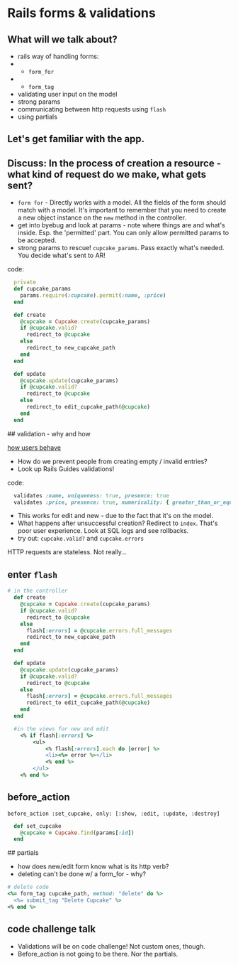 # Rails forms & validations


## What will we talk about?

- rails way of handling forms:
- - `form_for`
- - `form_tag`
- validating user input on the model
- strong params
- communicating between http requests using `flash`
- using partials

## Let's get familiar with the app.

## Discuss: In the process of creation a resource - what kind of request do we make, what gets sent?

- `form for` - Directly works with a model. All the fields of the form should match with a model. It's important to remember that you need to create a new object instance on the `new` method in the controller.
- get into byebug and look at params - note where things are and what's inside. Esp. the 'permitted' part. You can only allow permitted params to be accepted.
- strong params to rescue! `cupcake_params`. Pass exactly what's needed. You decide what's sent to AR!

code:
``` ruby
  private
  def cupcake_params
    params.require(:cupcake).permit(:name, :price)
  end
```

```ruby
  def create
    @cupcake = Cupcake.create(cupcake_params)
    if @cupcake.valid?
      redirect_to @cupcake
    else
      redirect_to new_cupcake_path
    end
  end

  def update
    @cupcake.update(cupcake_params)
    if @cupcake.valid?
      redirect_to @cupcake
    else
      redirect_to edit_cupcake_path(@cupcake)
    end
  end
```

## validation - why and how

[how users behave](https://camo.githubusercontent.com/bd5a0e0355fa6a8c1f5478f197be5562a479d41a/68747470733a2f2f6d656469612e67697068792e636f6d2f6d656469612f5a665531314f44616e6c6f43412f67697068792e676966)

- How do we prevent people from creating empty / invalid entries?
- Look up Rails Guides validations!

code:

```ruby
  validates :name, uniqueness: true, presence: true
  validates :price, presence: true, numericality: { greater_than_or_equal_to: 0, only_integer: true}
```

- This works for edit and new - due to the fact that it's on the model.
- What happens after unsuccessful creation? Redirect to `index`. That's poor user experience. Look at SQL logs and see rollbacks.
- try out: `cupcake.valid?` and `cupcake.errors`

HTTP requests are stateless. Not really... 

## enter `flash`

```ruby
# in the controller
  def create
    @cupcake = Cupcake.create(cupcake_params)
    if @cupcake.valid?
      redirect_to @cupcake
    else
      flash[:errors] = @cupcake.errors.full_messages
      redirect_to new_cupcake_path
    end
  end

  def update
    @cupcake.update(cupcake_params)
    if @cupcake.valid?
      redirect_to @cupcake
    else
      flash[:errors] = @cupcake.errors.full_messages
      redirect_to edit_cupcake_path(@cupcake)
    end
  end
```

```ruby
  #in the views for new and edit
    <% if flash[:errors] %>
        <ul>
            <% flash[:errors].each do |error| %>
            <li><%= error %></li>
            <% end %>
        </ul>
    <% end %>
```

## before_action

`before_action :set_cupcake, only: [:show, :edit, :update, :destroy]`

```ruby
  def set_cupcake
    @cupcake = Cupcake.find(params[:id])
  end
```

## partials
- how does new/edit form know what is its http verb?
- deleting can't be done w/ a form_for - why?


```ruby
# delete code
<%= form_tag cupcake_path, method: "delete" do %>
  <%= submit_tag "Delete Cupcake" %>
<% end %>
```

## code challenge talk

- Validations will be on code challenge! Not custom ones, though.
- Before_action is not going to be there. Nor the partials.
